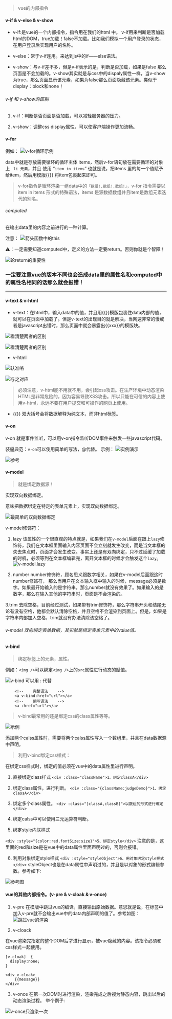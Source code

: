 
> vue的内部指令

#### v-if & v-else & v-show

- v-if:是vue的一个内部指令，指令用在我们的html 中。
v-if用来判断是否加载html的DOM，true加载！false不加载。比如我们模拟一个用户登录的状态，在用户登录后实现用户的名称。

- v-else：常于v-if连用。来达到js中的if——else语法。

- v-show：与v-if差不多，但是v-if表示的是，判断是否加载，如果是false 那么页面是不会加载的。v-show其实就是与css中的dispaly属性一样，当v-show为true，那么页面显示该元素，如果为false那么页面隐藏该元素。类似于display：block和none！

###### v-if 和 v-show的区别

1. v-if：判断是否页面是否加载，可以减轻服务器的压力。

2. v-show：调整css display属性，可以使客户端操作更加流畅。

#### v-for

例如：
![v-for循环示例](https://upload-images.jianshu.io/upload_images/5030047-efe7b7845db226d0.jpg?imageMogr2/auto-orient/strip%7CimageView2/2/w/1240)

data中就是存放需要循环的循环主体 items，然后v-for语句放在需要循环的对象上 ` li 元素`，并且 使用 “`item in items`” 也就是说，把items 里的每一个值赋予给item，然后用模版{{}} 将item包裹起来即可。

> v-for指令是循环渲染一组data中的`「数组!,数组!,数组!」`，v-for 指令需要以 item in items 形式的特殊语法，items 是源数据数组并且item是数组元素迭代的别名。


###### computed
在输出data里的内容之前进行的一种计算。

注意：
![箭头函数中的this](https://upload-images.jianshu.io/upload_images/5030047-4427d33875f1ebac.jpg?imageMogr2/auto-orient/strip%7CimageView2/2/w/1240)


⚠️：一定需要知道computed中，定义的方法一定要return。否则你就是个智障！

![论return的重要性](https://upload-images.jianshu.io/upload_images/5030047-b0f1e1c8f33f2cb8.jpg?imageMogr2/auto-orient/strip%7CimageView2/2/w/1240)


### 一定要注意vue的版本不同也会造成data里的属性名和computed中的属性名相同的话那么就会报错！

------

#### v-text & v-html

- v-text：在html中，输入data中的值，并且用{{}}模版包裹住data内部的值，就可以在页面中加载了。但是v-text的出现目的就是解决，当网速非常的慢或者是javascript出错时，那么页面中就会暴露出{{xxx}}的模版块。

![看清楚两者的区别](https://upload-images.jianshu.io/upload_images/5030047-b04584cfdcffa060.jpg?imageMogr2/auto-orient/strip%7CimageView2/2/w/1240)

![看清楚两者的区别](https://upload-images.jianshu.io/upload_images/5030047-e397243fbc13b666.jpg?imageMogr2/auto-orient/strip%7CimageView2/2/w/1240)


- v-html 

![认准咯](https://upload-images.jianshu.io/upload_images/5030047-56963e963a76d3c8.jpg?imageMogr2/auto-orient/strip%7CimageView2/2/w/1240)

![与之对应](https://upload-images.jianshu.io/upload_images/5030047-3fc8e7b4c400c127.jpg?imageMogr2/auto-orient/strip%7CimageView2/2/w/1240)

>  必须注意，v-html能不用就不用，会引起xss攻击。在生产环境中动态渲染HTML是非常危险的，因为容易导致XSS攻击。所以只能在可信的内容上使用v-html，永远不要在用户提交和可操作的网页上使用。



- {{}} 双大括号会将数据解释为纯文本，而非html标签。


#### v-on

v-on 就是事件监听，可以用v-on指令监听DOM事件来触发一些javascript代码。

装逼典范：`v-on`可以使用简单的写法，@代替。
示例：
![实例演示](https://upload-images.jianshu.io/upload_images/5030047-a4e0401c5b91eb63.jpg?imageMogr2/auto-orient/strip%7CimageView2/2/w/1240)

![参考](https://upload-images.jianshu.io/upload_images/5030047-263b0589f50090f3.jpg?imageMogr2/auto-orient/strip%7CimageView2/2/w/1240)



#### v-model

> 就是绑定数据源！

实现双向数据绑定。

意味把数据绑定在特定的表单元素上，实现双向数据绑定。

![最简单的双向数据绑定](https://upload-images.jianshu.io/upload_images/5030047-d9ae330fe7c4f055.jpg?imageMogr2/auto-orient/strip%7CimageView2/2/w/1240)

v-model修饰符：

1. lazy
该属性的一个很直观的特点就是，如果我们在`v-model`后面在跟上`lazy`修饰符，我们在文本框里面输入内容页面不会立刻就发生改变，而是当文本框的失去焦点时，页面才会发生改变。事实上还是有双向绑定，只不过延缓了加载的时机，必须等到在文本框编辑完，离开文本框的时候才会触发这个`lazy`。
![v-model.lazy](https://upload-images.jianshu.io/upload_images/5030047-b0df1a8ecaa002f7.png?imageMogr2/auto-orient/strip%7CimageView2/2/w/1240)

2. number
number修饰符，顾名思义跟数字相关，如果在v-model后面跟这时number修饰符， 那么当用户在文本输入框中输入的时候，message必须是数字。如果最开始输入的是字符串，那么number就没有效果了。如果输入的是数字，那么在输入其他的字符串时，页面是不会渲染的。

3.trim
去除空格，目前经过测试，如果带有trim修饰符，那么字符串开头和结尾无论有没有空格，他都会默认清除空格，并且空格不会渲染到页面上。但是，如果是字符串内部加入空格，trim就没有办法清除该空格了。

 
###### v-model 双向绑定表单数据，其实就是绑定表单元素中的value值。 

#### v-bind

> 绑定标签上的元素，属性。

例如：`<img />`可以绑定`<img />`上的`src`属性进行动态的赋值。


![v-bind 可以用 : 代替](https://upload-images.jianshu.io/upload_images/5030047-0b491b4e55da1be8.png?imageMogr2/auto-orient/strip%7CimageView2/2/w/1240)

```
    <!--    完整语法    -->
    <a v-bind:href="url"></a>
    <!--    缩写语法    -->
    <a :href="url"></a>
```

> v-bind最常用的还是绑定css的class属性等等。

![示例](https://upload-images.jianshu.io/upload_images/5030047-120ffaa6b362932d.png?imageMogr2/auto-orient/strip%7CimageView2/2/w/1240)


添加两个calss属性时，需要将两个calss属性写入一个数组里，并且在data数据源中声明。

> 利用v-bind绑定css样式：

在绑定css样式时，绑定的值必须在vue中的data属性里进行声明。

1. 直接绑定class样式
`<div :class="className">1、绑定classA</div>`

2. 绑定class属性，进行判断。
`<div :class="{className:judgeDemo}">1、绑定classA</div>`

3. 绑定多个class属性。
`<div :class="[classA,classB]">以数组的形式进行绑定</div>`

4. 绑定calss中可以使用三元运算符判断。
	
<div :class="isTrue?classA:classB"></div>

5. 绑定style内联样式

`<div :style="{color:red,fontSize:size}">5、绑定style</div>`
注意的是，这里面的red和size是在vue中的data属性里面声明过的，否则会报错。

6. 利用对象绑定style样式
`<div :style="styleObject">6、用对象绑定style样式</div>`
styleObject也是在data属性中声明过的，并且是以对象的形式编辑参数。参考如下:

![参考图](https://upload-images.jianshu.io/upload_images/5030047-5c0064d59f5d9643.png?imageMogr2/auto-orient/strip%7CimageView2/2/w/1240)

#### vue的其他内部指令。(v-pre & v-cloak & v-once)

1. v-pre 
在模版中跳过vue的编译，直接输出原始数据。意思就是说，在标签中加入v-pre就不会输出vue中的data内部声明的值了。参考如图：
![跳过vue的渲染](https://upload-images.jianshu.io/upload_images/5030047-18b759f5fc5dcfbe.png?imageMogr2/auto-orient/strip%7CimageView2/2/w/1240)

2. v-cloack

在vue渲染完指定的整个DOM后才进行显示，被vue隐藏的内容。该指令必须和css样式一起使用。

```
[v-cloak]  {
  display:none;
}

<div v-cloak>
    {{message}}
</div>
```

3. v-once
在第一次DOM时进行渲染，渲染完成之后视为静态内容，跳出以后的动态渲染过程。
举个例子:

![v-once只渲染一次](https://upload-images.jianshu.io/upload_images/5030047-a70d0d4939531173.png?imageMogr2/auto-orient/strip%7CimageView2/2/w/1240)
